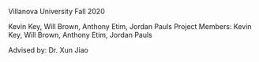 ﻿Villanova University
Fall 2020

Kevin Key, Will Brown, Anthony Etim, Jordan Pauls
Project Members: Kevin Key, Will Brown, Anthony Etim, Jordan Pauls

Advised by: Dr. Xun Jiao
